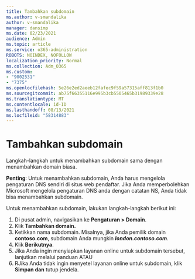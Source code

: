 ```yaml
---
title: Tambahkan subdomain
ms.author: v-smandalika
author: v-smandalika
manager: dansimp
ms.date: 02/23/2021
audience: Admin
ms.topic: article
ms.service: o365-administration
ROBOTS: NOINDEX, NOFOLLOW
localization_priority: Normal
ms.collection: Adm_O365
ms.custom:
- "9002531"
- "7375"
ms.openlocfilehash: 5e26e2ed2aeeb12fafec9f59a57315aff813f1b0
ms.sourcegitcommit: ab75f66355116e995b3cb5505465b31989339e28
ms.translationtype: MT
ms.contentlocale: id-ID
ms.lasthandoff: 08/13/2021
ms.locfileid: "58314883"
---
```

# <a name="add-a-subdomain"></a>Tambahkan subdomain

Langkah-langkah untuk menambahkan subdomain sama dengan menambahkan domain biasa. 

**Penting**: Untuk menambahkan subdomain, Anda harus mengelola pengaturan DNS sendiri di situs web pendaftar. Jika Anda memperbolehkan Microsoft mengelola pengaturan DNS anda dengan catatan NS, Anda tidak bisa menambahkan subdomain. 

Untuk menambahkan subdomain, lakukan langkah-langkah berikut ini:

1. Di pusat admin, navigasikan ke **Pengaturan > Domain**.
2. Klik **Tambahkan domain.**
3. Ketikkan nama subdomain. Misalnya, jika Anda pemilik domain **contoso.com**, subdomain Anda mungkin **_london.contoso.com_**.
4. Klik **Berikutnya**.
5. Jika Anda ingin menyiapkan layanan online untuk subdomain tersebut, lanjutkan melalui panduan ATAU
6. RJika Anda tidak ingin menyetel layanan online untuk subdomain, klik **Simpan dan** tutup jendela.

